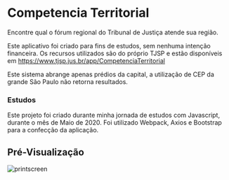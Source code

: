 <h1>Competencia Territorial</h1>
Encontre qual o fórum regional do Tribunal de Justiça atende sua região.

Este aplicativo foi criado para fins de estudos, sem nenhuma intenção financeira.
Os recursos utilizados são do próprio TJSP e estão disponíveis em https://www.tjsp.jus.br/app/CompetenciaTerritorial

Este sistema abrange apenas prédios da capital, a utilização de CEP da grande São Paulo não retorna resultados.

<h3>Estudos</h3>

Este projeto foi criado durante minha jornada de estudos com Javascript, durante o mês de Maio de 2020.
Foi utilizado Webpack, Axios e Bootstrap para a confecção da aplicação.


<h2>Pré-Visualização</h2>

![printscreen](https://i.imgur.com/i4P0vEa.png)

